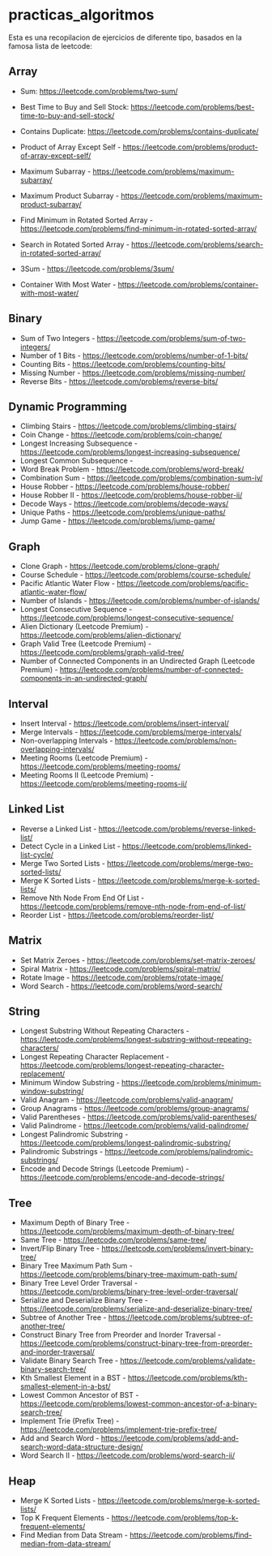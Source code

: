 # practicas_algoritmos
Esta es una recopilacion de ejercicios de diferente tipo, basados en la famosa lista de leetcode:

## Array

-  Sum: https://leetcode.com/problems/two-sum/

- Best Time to Buy and Sell Stock: https://leetcode.com/problems/best-time-to-buy-and-sell-stock/

-   Contains Duplicate: https://leetcode.com/problems/contains-duplicate/

-   Product of Array Except Self - https://leetcode.com/problems/product-of-array-except-self/
-   Maximum Subarray - https://leetcode.com/problems/maximum-subarray/
-   Maximum Product Subarray - https://leetcode.com/problems/maximum-product-subarray/
-   Find Minimum in Rotated Sorted Array - https://leetcode.com/problems/find-minimum-in-rotated-sorted-array/
-   Search in Rotated Sorted Array - https://leetcode.com/problems/search-in-rotated-sorted-array/
-   3Sum - https://leetcode.com/problems/3sum/
-   Container With Most Water - https://leetcode.com/problems/container-with-most-water/

## Binary

-   Sum of Two Integers - https://leetcode.com/problems/sum-of-two-integers/
-   Number of 1 Bits - https://leetcode.com/problems/number-of-1-bits/
-   Counting Bits - https://leetcode.com/problems/counting-bits/
-   Missing Number - https://leetcode.com/problems/missing-number/
-   Reverse Bits - https://leetcode.com/problems/reverse-bits/

## Dynamic Programming

-   Climbing Stairs - https://leetcode.com/problems/climbing-stairs/
-   Coin Change - https://leetcode.com/problems/coin-change/
-   Longest Increasing Subsequence - https://leetcode.com/problems/longest-increasing-subsequence/
-   Longest Common Subsequence -
-   Word Break Problem - https://leetcode.com/problems/word-break/
-   Combination Sum - https://leetcode.com/problems/combination-sum-iv/
-   House Robber - https://leetcode.com/problems/house-robber/
-   House Robber II - https://leetcode.com/problems/house-robber-ii/
-   Decode Ways - https://leetcode.com/problems/decode-ways/
-   Unique Paths - https://leetcode.com/problems/unique-paths/
-   Jump Game - https://leetcode.com/problems/jump-game/

## Graph

-   Clone Graph - https://leetcode.com/problems/clone-graph/
-   Course Schedule - https://leetcode.com/problems/course-schedule/
-   Pacific Atlantic Water Flow - https://leetcode.com/problems/pacific-atlantic-water-flow/
-   Number of Islands - https://leetcode.com/problems/number-of-islands/
-   Longest Consecutive Sequence - https://leetcode.com/problems/longest-consecutive-sequence/
-   Alien Dictionary (Leetcode Premium) - https://leetcode.com/problems/alien-dictionary/
-   Graph Valid Tree (Leetcode Premium) - https://leetcode.com/problems/graph-valid-tree/
-   Number of Connected Components in an Undirected Graph (Leetcode Premium) - https://leetcode.com/problems/number-of-connected-components-in-an-undirected-graph/

## Interval

-   Insert Interval - https://leetcode.com/problems/insert-interval/
-   Merge Intervals - https://leetcode.com/problems/merge-intervals/
-   Non-overlapping Intervals - https://leetcode.com/problems/non-overlapping-intervals/
-   Meeting Rooms (Leetcode Premium) - https://leetcode.com/problems/meeting-rooms/
-   Meeting Rooms II (Leetcode Premium) - https://leetcode.com/problems/meeting-rooms-ii/

## Linked List

-   Reverse a Linked List - https://leetcode.com/problems/reverse-linked-list/
-   Detect Cycle in a Linked List - https://leetcode.com/problems/linked-list-cycle/
-   Merge Two Sorted Lists - https://leetcode.com/problems/merge-two-sorted-lists/
-   Merge K Sorted Lists - https://leetcode.com/problems/merge-k-sorted-lists/
-   Remove Nth Node From End Of List - https://leetcode.com/problems/remove-nth-node-from-end-of-list/
-   Reorder List - https://leetcode.com/problems/reorder-list/

## Matrix

-   Set Matrix Zeroes - https://leetcode.com/problems/set-matrix-zeroes/
-   Spiral Matrix - https://leetcode.com/problems/spiral-matrix/
-   Rotate Image - https://leetcode.com/problems/rotate-image/
-   Word Search - https://leetcode.com/problems/word-search/

## String

-   Longest Substring Without Repeating Characters - https://leetcode.com/problems/longest-substring-without-repeating-characters/
-   Longest Repeating Character Replacement - https://leetcode.com/problems/longest-repeating-character-replacement/
-   Minimum Window Substring - https://leetcode.com/problems/minimum-window-substring/
-   Valid Anagram - https://leetcode.com/problems/valid-anagram/
-   Group Anagrams - https://leetcode.com/problems/group-anagrams/
-   Valid Parentheses - https://leetcode.com/problems/valid-parentheses/
-   Valid Palindrome - https://leetcode.com/problems/valid-palindrome/
-   Longest Palindromic Substring - https://leetcode.com/problems/longest-palindromic-substring/
-   Palindromic Substrings - https://leetcode.com/problems/palindromic-substrings/
-   Encode and Decode Strings (Leetcode Premium) - https://leetcode.com/problems/encode-and-decode-strings/

## Tree

-   Maximum Depth of Binary Tree - https://leetcode.com/problems/maximum-depth-of-binary-tree/
-   Same Tree - https://leetcode.com/problems/same-tree/
-   Invert/Flip Binary Tree - https://leetcode.com/problems/invert-binary-tree/
-   Binary Tree Maximum Path Sum - https://leetcode.com/problems/binary-tree-maximum-path-sum/
-   Binary Tree Level Order Traversal - https://leetcode.com/problems/binary-tree-level-order-traversal/
-   Serialize and Deserialize Binary Tree - https://leetcode.com/problems/serialize-and-deserialize-binary-tree/
-   Subtree of Another Tree - https://leetcode.com/problems/subtree-of-another-tree/
-   Construct Binary Tree from Preorder and Inorder Traversal - https://leetcode.com/problems/construct-binary-tree-from-preorder-and-inorder-traversal/
-   Validate Binary Search Tree - https://leetcode.com/problems/validate-binary-search-tree/
-   Kth Smallest Element in a BST - https://leetcode.com/problems/kth-smallest-element-in-a-bst/
-   Lowest Common Ancestor of BST - https://leetcode.com/problems/lowest-common-ancestor-of-a-binary-search-tree/
-   Implement Trie (Prefix Tree) - https://leetcode.com/problems/implement-trie-prefix-tree/
-   Add and Search Word - https://leetcode.com/problems/add-and-search-word-data-structure-design/
-   Word Search II - https://leetcode.com/problems/word-search-ii/

## Heap

-   Merge K Sorted Lists - https://leetcode.com/problems/merge-k-sorted-lists/
-   Top K Frequent Elements - https://leetcode.com/problems/top-k-frequent-elements/
-   Find Median from Data Stream - https://leetcode.com/problems/find-median-from-data-stream/